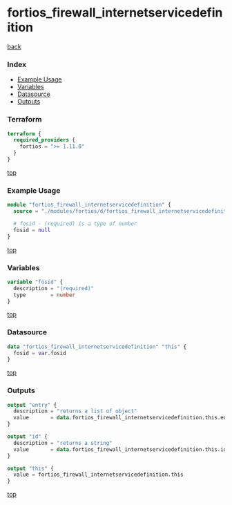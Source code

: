 # fortios_firewall_internetservicedefinition

[back](../fortios.md)

### Index

- [Example Usage](#example-usage)
- [Variables](#variables)
- [Datasource](#datasource)
- [Outputs](#outputs)

### Terraform

```terraform
terraform {
  required_providers {
    fortios = ">= 1.11.0"
  }
}
```

[top](#index)

### Example Usage

```terraform
module "fortios_firewall_internetservicedefinition" {
  source = "./modules/fortios/d/fortios_firewall_internetservicedefinition"

  # fosid - (required) is a type of number
  fosid = null
}
```

[top](#index)

### Variables

```terraform
variable "fosid" {
  description = "(required)"
  type        = number
}
```

[top](#index)

### Datasource

```terraform
data "fortios_firewall_internetservicedefinition" "this" {
  fosid = var.fosid
}
```

[top](#index)

### Outputs

```terraform
output "entry" {
  description = "returns a list of object"
  value       = data.fortios_firewall_internetservicedefinition.this.entry
}

output "id" {
  description = "returns a string"
  value       = data.fortios_firewall_internetservicedefinition.this.id
}

output "this" {
  value = fortios_firewall_internetservicedefinition.this
}
```

[top](#index)